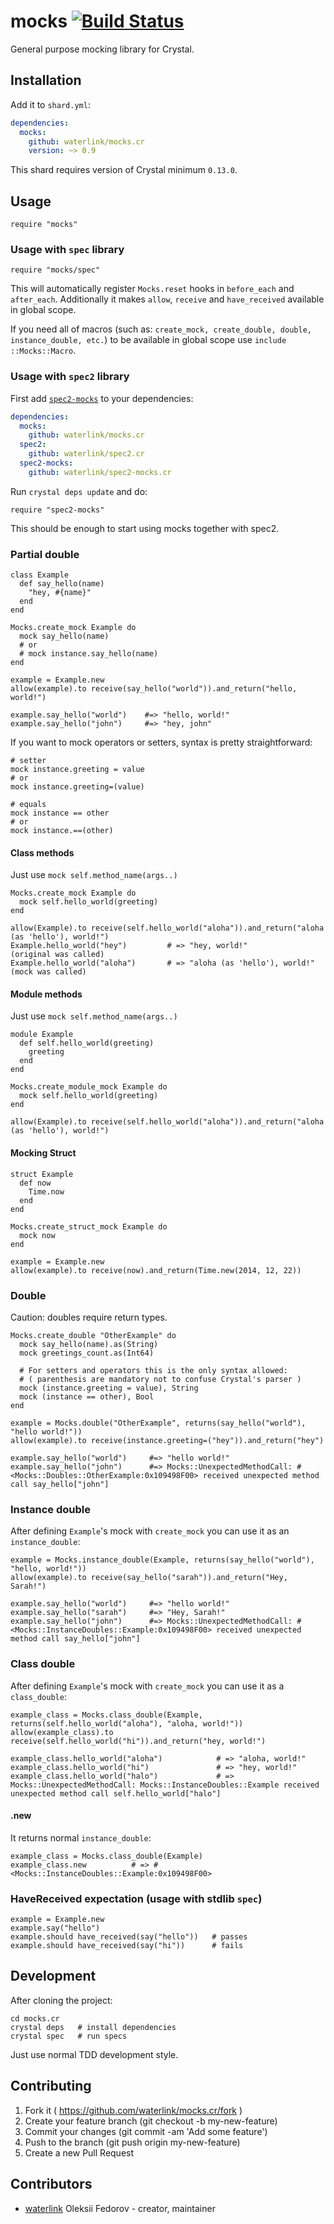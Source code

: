 # mocks [![Build Status](https://travis-ci.org/waterlink/mocks.cr.svg?branch=master)](https://travis-ci.org/waterlink/mocks.cr)

General purpose mocking library for Crystal.

## Installation

Add it to `shard.yml`:

```yaml
dependencies:
  mocks:
    github: waterlink/mocks.cr
    version: ~> 0.9
```

This shard requires version of Crystal minimum `0.13.0`.

## Usage

```crystal
require "mocks"
```

### Usage with `spec` library

```crystal
require "mocks/spec"
```

This will automatically register `Mocks.reset` hooks in `before_each` and
`after_each`. Additionally it makes `allow`, `receive` and `have_received`
available in global scope.

If you need all of macros (such as: `create_mock, create_double, double,
instance_double, etc.`) to be available in global scope use `include
::Mocks::Macro`.

### Usage with `spec2` library

First add [`spec2-mocks`](https://github.com/waterlink/spec2-mocks.cr) to your
dependencies:

```yaml
dependencies:
  mocks:
    github: waterlink/mocks.cr
  spec2:
    github: waterlink/spec2.cr
  spec2-mocks:
    github: waterlink/spec2-mocks.cr
```

Run `crystal deps update` and do:

```crystal
require "spec2-mocks"
```

This should be enough to start using mocks together with spec2.

### Partial double

```crystal
class Example
  def say_hello(name)
    "hey, #{name}"
  end
end

Mocks.create_mock Example do
  mock say_hello(name)
  # or
  # mock instance.say_hello(name)
end

example = Example.new
allow(example).to receive(say_hello("world")).and_return("hello, world!")

example.say_hello("world")    #=> "hello, world!"
example.say_hello("john")     #=> "hey, john"
```

If you want to mock operators or setters, syntax is pretty straightforward:

```crystal
# setter
mock instance.greeting = value
# or
mock instance.greeting=(value)

# equals
mock instance == other
# or
mock instance.==(other)
```

#### Class methods

Just use `mock self.method_name(args..)`

```crystal
Mocks.create_mock Example do
  mock self.hello_world(greeting)
end

allow(Example).to receive(self.hello_world("aloha")).and_return("aloha (as 'hello'), world!")
Example.hello_world("hey")         # => "hey, world!"                   (original was called)
Example.hello_world("aloha")       # => "aloha (as 'hello'), world!"    (mock was called)
```

#### Module methods

Just use `mock self.method_name(args..)`

```crystal
module Example
  def self.hello_world(greeting)
    greeting
  end
end

Mocks.create_module_mock Example do
  mock self.hello_world(greeting)
end

allow(Example).to receive(self.hello_world("aloha")).and_return("aloha (as 'hello'), world!")
```

#### Mocking Struct

```crystal
struct Example
  def now
    Time.now
  end
end

Mocks.create_struct_mock Example do
  mock now
end

example = Example.new
allow(example).to receive(now).and_return(Time.new(2014, 12, 22))
```

### Double

Caution: doubles require return types.

```crystal
Mocks.create_double "OtherExample" do
  mock say_hello(name).as(String)
  mock greetings_count.as(Int64)

  # For setters and operators this is the only syntax allowed:
  # ( parenthesis are mandatory not to confuse Crystal's parser )
  mock (instance.greeting = value), String
  mock (instance == other), Bool
end

example = Mocks.double("OtherExample", returns(say_hello("world"), "hello world!"))
allow(example).to receive(instance.greeting=("hey")).and_return("hey")

example.say_hello("world")     #=> "hello world!"
example.say_hello("john")      #=> Mocks::UnexpectedMethodCall: #<Mocks::Doubles::OtherExample:0x109498F00> received unexpected method call say_hello["john"]
```

### Instance double

After defining `Example`'s mock with `create_mock` you can use it as an `instance_double`:

```crystal
example = Mocks.instance_double(Example, returns(say_hello("world"), "hello, world!"))
allow(example).to receive(say_hello("sarah")).and_return("Hey, Sarah!")

example.say_hello("world")     #=> "hello world!"
example.say_hello("sarah")     #=> "Hey, Sarah!"
example.say_hello("john")      #=> Mocks::UnexpectedMethodCall: #<Mocks::InstanceDoubles::Example:0x109498F00> received unexpected method call say_hello["john"]
```

### Class double

After defining `Example`'s mock with `create_mock` you can use it as a `class_double`:

```crystal
example_class = Mocks.class_double(Example, returns(self.hello_world("aloha"), "aloha, world!"))
allow(example_class).to receive(self.hello_world("hi")).and_return("hey, world!")

example_class.hello_world("aloha")            # => "aloha, world!"
example_class.hello_world("hi")               # => "hey, world!"
example_class.hello_world("halo")             # => Mocks::UnexpectedMethodCall: Mocks::InstanceDoubles::Example received unexpected method call self.hello_world["halo"]
```

#### .new

It returns normal `instance_double`:

```crystal
example_class = Mocks.class_double(Example)
example_class.new          # => #<Mocks::InstanceDoubles::Example:0x109498F00>
```

### HaveReceived expectation (usage with stdlib `spec`)

```crystal
example = Example.new
example.say("hello")
example.should have_received(say("hello"))   # passes
example.should have_received(say("hi"))      # fails
```

## Development

After cloning the project:

```
cd mocks.cr
crystal deps   # install dependencies
crystal spec   # run specs
```

Just use normal TDD development style.

## Contributing

1. Fork it ( https://github.com/waterlink/mocks.cr/fork )
2. Create your feature branch (git checkout -b my-new-feature)
3. Commit your changes (git commit -am 'Add some feature')
4. Push to the branch (git push origin my-new-feature)
5. Create a new Pull Request

## Contributors

- [waterlink](https://github.com/waterlink) Oleksii Fedorov - creator, maintainer
